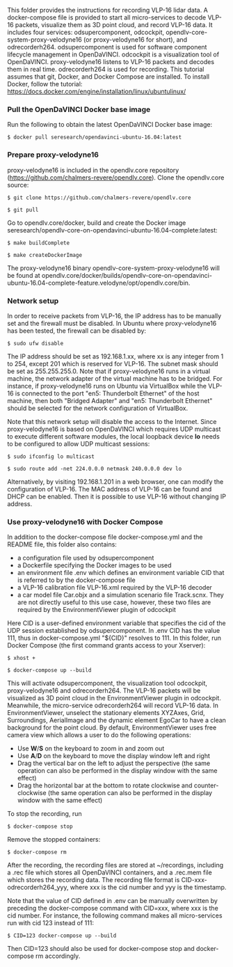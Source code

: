 This folder provides the instructions for recording VLP-16 lidar data. A docker-compose file is provided to start all micro-services to decode VLP-16 packets, visualize them as 3D point cloud, and record VLP-16 data. It includes four services: odsupercomponent, odcockpit, opendlv-core-system-proxy-velodyne16 (or proxy-velodyne16 for short), and odrecorderh264. odsupercomponent is used for software component lifecycle management in OpenDaVINCI. odcockpit is a visualization tool of OpenDaVINCI. proxy-velodyne16 listens to VLP-16 packets and decodes them in real time. odrecorderh264 is used for recording. This tutorial assumes that git, Docker, and Docker Compose are installed. To install Docker, follow the tutorial: https://docs.docker.com/engine/installation/linux/ubuntulinux/

### Pull the OpenDaVINCI Docker base image

Run the following to obtain the latest OpenDaVINCI Docker base image:

    $ docker pull seresearch/opendavinci-ubuntu-16.04:latest

### Prepare proxy-velodyne16

proxy-velodyne16 is included in the opendlv.core repository (https://github.com/chalmers-revere/opendlv.core). Clone the opendlv.core source:

    $ git clone https://github.com/chalmers-revere/opendlv.core
    
    $ git pull
    
Go to opendlv.core/docker, build and create the Docker image seresearch/opendlv-core-on-opendavinci-ubuntu-16.04-complete:latest:

    $ make buildComplete
    
    $ make createDockerImage
    
The proxy-velodyne16 binary opendlv-core-system-proxy-velodyne16 will be found at opendlv.core/docker/builds/opendlv-core-on-opendavinci-ubuntu-16.04-complete-feature.velodyne/opt/opendlv.core/bin.


### Network setup

In order to receive packets from VLP-16, the IP address has to be manually set and the firewall must be disabled. In Ubuntu where proxy-velodyne16 has been tested, the firewall can be disabled by:

    $ sudo ufw disable

The IP address should be set as 192.168.1.xx, where xx is any integer from 1 to 254, except 201 which is reserved for VLP-16. The subnet mask should be set as 255.255.255.0. Note that if proxy-velodyne16 runs in a virtual machine, the network adapter of the virtual machine has to be bridged. For instance, if proxy-velodyne16 runs on Ubuntu via VirtualBox while the VLP-16 is connected to the port "en5: Thunderbolt Ethernet" of the host machine, then both "Bridged Adapter" and "en5: Thunderbolt Ethernet" should be selected for the network configuration of VirtualBox.

Note that this network setup will disable the access to the Internet. Since proxy-velodyne16 is based on OpenDaVINCI which requires UDP multicast to execute different software modules, the local loopback device **lo** needs to be configured to allow UDP multicast sessions:

    $ sudo ifconfig lo multicast
    
    $ sudo route add -net 224.0.0.0 netmask 240.0.0.0 dev lo
 
Alternatively, by visiting 192.168.1.201 in a web browser, one can modify the configuration of VLP-16. The MAC address of VLP-16 can be found and DHCP can be enabled. Then it is possible to use VLP-16 without changing IP address.
 
### Use proxy-velodyne16 with Docker Compose

In addition to the docker-compose file docker-compose.yml and the README file, this folder also contains:

- a configuration file used by odsupercomponent
- a Dockerfile specifying the Docker images to be used
- an environment file .env which defines an environment variable CID that is referred to by the docker-compose file
- a VLP-16 calibration file VLP-16.xml required by the VLP-16 decoder
- a car model file Car.objx and a simulation scenario file Track.scnx. They are not directly useful to this use case, however, these two files are required by the EnvironmentViewer plugin of odcockpit

Here CID is a user-defined environment variable that specifies the cid of the UDP session established by odsupercomponent. In .env CID has the value 111, thus in docker-compose.yml "${CID}" resolves to 111.  In this folder, run Docker Compose (the first command grants access to your Xserver):

    $ xhost +
    
    $ docker-compose up --build

This will activate odsupercomponent, the visualization tool odcockpit, proxy-velodyne16 and odrecorderh264. The VLP-16 packets will be visualized as 3D point cloud in the EnvironmentViewer plugin in odcockpit. Meanwhile, the micro-service odrecorderh264 will record VLP-16 data. In EnvironmentViewer, unselect the stationary elements XYZAxes, Grid, Surroundings, AerialImage and the dynamic element EgoCar to have a clean background for the point cloud. By default, EnvironmentViewer uses free camera view which allows a user to do the following operations:

- Use **W**/**S** on the keyboard to zoom in and zoom out
- Use **A**/**D** on the keyboard to move the display window left and right
- Drag the vertical bar on the left to adjust the perspective (the same operation can also be performed in the display window with the same effect)
- Drag the horizontal bar at the bottom to rotate clockwise and counter-clockwise (the same operation can also be performed in the display window with the same effect)

To stop the recording, run

    $ docker-compose stop
    
Remove the stopped containers:

    $ docker-compose rm
    
After the recording, the recording files are stored at ~/recordings, including a .rec file which stores all OpenDaVINCI containers, and a .rec.mem file which stores the recording data. The recording file format is CID-xxx-odrecorderh264_yyy, where xxx is the cid number and yyy is the timestamp.
    
Note that the value of CID defined in .env can be manually overwritten by preceding the docker-compose command with CID=xxx, where xxx is the cid number. For instance, the following command makes all micro-services run with cid 123 instead of 111:

    $ CID=123 docker-compose up --build

Then CID=123 should also be used for docker-compose stop and docker-compose rm accordingly.

